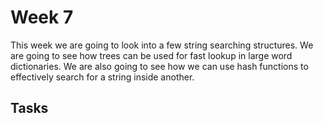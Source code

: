# Week 7

This week we are going to look into a few string searching structures.
We are going to see how trees can be used for fast lookup in large
word dictionaries. We are also going to see how we can use hash
functions to effectively search for a string inside another.

## Tasks


